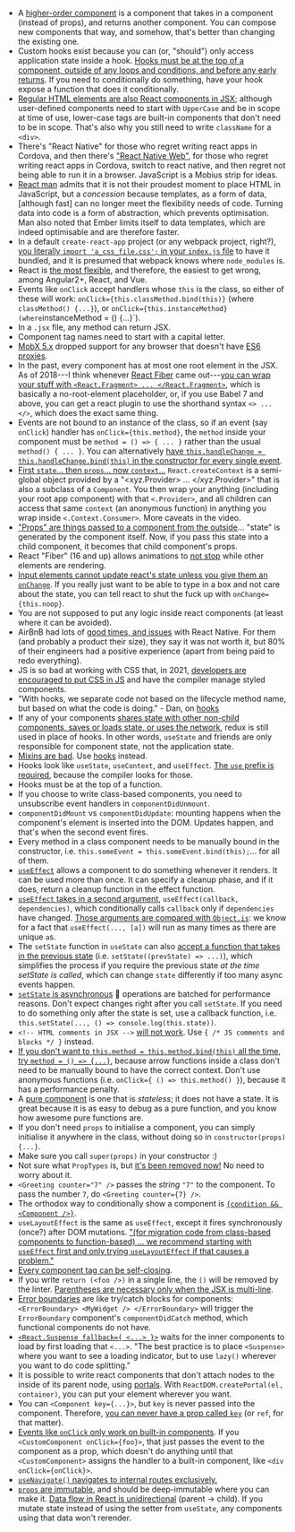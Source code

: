 - A [higher-order component](https://reactjs.org/docs/higher-order-components.html) is a component that takes in a component (instead of props), and returns another component. You can compose new components that way, and somehow, that's better than changing the existing one.
- Custom hooks exist because you can (or, "should") only access application state inside a hook. [Hooks must be at the top of a component, outside of any loops and conditions, and before any early returns](https://reactjs.org/docs/hooks-rules.html#only-call-hooks-at-the-top-level). If you need to conditionally do something, have your hook expose a function that does it conditionally.
- [Regular HTML elements are also React components in JSX](https://reactjs.org/docs/jsx-in-depth.html#user-defined-components-must-be-capitalized); although user-defined components need to start with `UpperCase` and be in scope at time of use, lower-case tags are built-in components that don't need to be in scope. That's also why you still need to write `className` for a `<div>`.
- There's "React Native" for those who regret writing react apps in Cordova, and then there's ["React Native Web"](https://github.com/necolas/react-native-web), for those who regret writing react apps in Cordova, switch to react native, and then regret not being able to run it in a browser. JavaScript is a Mobius strip for ideas.
- [React man](https://youtu.be/mVVNJKv9esE?t=20m54s) admits that it is not their proudest moment to place HTML in JavaScript, but a _concession_ because templates, as a form of data, [although fast] can no longer meet the flexibility needs of code. Turning data into code is a form of abstraction, which prevents optimisation. Man also noted that Ember limits itself to data templates, which are indeed optimisable and are therefore faster.
- In a default `create-react-app` project (or any webpack project, right?), [you literally `import 'a_css_file.css';` in your `index.js` file](https://github.com/reactstrap/reactstrap) to have it bundled, and it is presumed that webpack knows where `node_modules` is.
- React is [the most flexible](https://medium.com/@TechMagic/reactjs-vs-angular5-vs-vue-js-what-to-choose-in-2018-b91e028fa91d), and therefore, the easiest to get wrong, among Angular2+, React, and Vue.
- Events like `onClick` accept handlers whose `this` is the class, so either of these will work: `onClick={this.classMethod.bind(this)}` (where `classMethod() {...}`), or `onClick={this.instanceMethod} (where`instanceMethod = () {...}`).
- In a `.jsx` file, any method can return JSX.
- Component tag names need to start with a capital letter.
- [MobX 5.x](https://github.com/mobxjs/mobx#browser-support) dropped support for any browser that doesn't have [ES6 proxies](https://caniuse.com/#search=proxy).
- In the past, every component has at most one root element in the JSX. As of 2018---I think whenever [React Fiber](https://reactjs.org/blog/2017/09/26/react-v16.0.html) came out---[you can wrap your stuff with `<React.Fragment> ... </React.Fragment>`](https://www.youtube.com/watch?v=oZbTqEmQpDo), which is basically a no-root-element placeholder, or, if you use Babel 7 and above, you can get a react plugin to use the shorthand syntax `<> ... </>`, which does the exact same thing.
- Events are not bound to an instance of the class, so if an event (say `onClick`) handler has `onClick={this.method}`, the `method` inside your component must be `method = () => { ... }` rather than the usual `method() { ... }`. You can alternatively [have `this.handleChange = this.handleChange.bind(this)` in the constructor for every single event](https://www.valentinog.com/blog/babel/).
- [First `state`... then `props`... now `context`...](https://www.youtube.com/watch?v=XLJN4JfniH4) `React.createContext` is a semi-global object provided by a "<xyz.Provider> ... </xyz.Provider>" that is also a subclass of a `Component`. You then wrap your anything (including your root app component) with that `<.Provider>`, and all children can access that same `context` (an anonymous function) in anything you wrap inside `<.Context.Consumer>`. More caveats in the video.
- ["Props" are things passed to a component from the outside](https://user3141592.medium.com/react-gotchas-and-best-practices-2d47fd67dd22)... "state" is generated by the component itself. Now, if you pass this state into a child component, it becomes that child component's props.
- React "Fiber" (16 and up) allows animations to [not stop](https://build-mbfootjxoo.now.sh/) while other elements are rendering.
- [Input elements cannot update react's state unless you give them an `onChange`](https://reactjs.org/docs/forms.html#why-textarea-value). If you really just want to be able to type in a box and not care about the state, you can tell react to shut the fuck up with `onChange={this.noop}`.
- You are not supposed to put any logic inside react components (at least where it can be avoided).
- AirBnB had lots of [good times, and issues](https://medium.com/airbnb-engineering/react-native-at-airbnb-the-technology-dafd0b43838) with React Native. For them (and probably a product their size), they say it was not worth it, but 80% of their engineers had a positive experience (apart from being paid to redo everything).
- JS is so bad at working with CSS that, in 2021, [developers are encouraged to put CSS in JS](https://rencybeth.medium.com/top-8-reactjs-best-practices-to-follow-in-the-year-2021-4abd41618ea4) and have the compiler manage styled components.
- "With hooks, we separate code not based on the lifecycle method name, but based on what the code is doing." - Dan, on [hooks](https://www.youtube.com/watch?v=dpw9EHDh2bM&t=2657s)
- If any of your components [shares state with other non-child components, saves or loads state, or uses the network](https://medium.com/javascript-scene/do-react-hooks-replace-redux-210bab340672), redux is still used in place of hooks. In other words, `useState` and friends are only responsible for component state, not the application state.
- [Mixins are bad](https://reactjs.org/blog/2016/07/13/mixins-considered-harmful.html). Use [hooks](https://beta.reactjs.org/) instead.
- Hooks look like `useState`, `useContext`, and `useEffect`. [The `use` prefix is required](https://beta.reactjs.org/learn/state-a-components-memory#meet-your-first-hook), because the compiler looks for those.
- Hooks must be at the top of a function.
- If you choose to write class-based components, you need to unsubscribe event handlers in `componentDidUnmount`.
- `componentDidMount` vs `componentDidUpdate`: mounting happens when the component's element is inserted into the DOM. Updates happen, and that's when the second event fires.
- Every method in a class component needs to be manually bound in the constructor, i.e. `this.someEvent = this.someEvent.bind(this);`... for all of them.
- [`useEffect`](https://reactjs.org/docs/hooks-reference.html#useeffect) allows a component to do something whenever it renders. It can be used more than once. It can specify a cleanup phase, and if it does, return a cleanup function in the effect function.
- [`useEffect` takes in a second argument](https://dmitripavlutin.com/react-useeffect-explanation/), `useEffect(callback, dependencies)`, which conditionally calls `callback` only if `dependencies` have changed. [Those arguments are compared with `Object.is`](https://labs.factorialhr.com/posts/hooks-considered-harmful): we know for a fact that `useEffect(..., [a])` will run as many times as there are unique `a`s.
- The `setState` function in `useState` can also [accept a function that takes in the previous state](https://medium.com/@wisecobbler/using-a-function-in-setstate-instead-of-an-object-1f5cfd6e55d1) (i.e. `setState((prevState) => ...)`), which simplifies the process if you require the previous state *at the time setState is called*, which can change `state` differently if too many async events happen.
- [`setState` is asynchronous](https://stackoverflow.com/questions/36085726/why-is-setstate-in-reactjs-async-instead-of-sync) 🤨 operations are batched for performance reasons. Don't expect changes right after you call `setState`. If you need to do something only after the state is set, use a callback function, i.e. `this.setState(..., () => console.log(this.state))`.
- `<!-- HTML comments in JSX -->` [will not work](https://www.geeksforgeeks.org/how-to-write-comments-in-reactjs/). Use `{ /* JS comments and blocks */ }` instead.
- [If you don't want to `this.method = this.method.bind(this)` all the time, try `method = () => {...}`](https://user3141592.medium.com/react-gotchas-and-best-practices-2d47fd67dd22), because arrow functions inside a class don't need to be manually bound to have the correct context. Don't use anonymous functions (i.e. `onClick={ () => this.method() }`), because it has a performance penalty.
- A [pure component](https://blog.logrocket.com/react-pure-components-functional/) is one that is *stateless*; it does not have a state. It is great because it is as easy to debug as a pure function, and you know how awesome pure functions are.
- If you don't need `props` to initialise a component, you can simply initialise it anywhere in the class, without doing so in `constructor(props) {...}`.
- Make sure you call `super(props)` in your constructor :)
- Not sure what `PropTypes` is, but [it's been removed now!](https://jscomplete.com/learn/react-beyond-basics/react-cfp) No need to worry about it.
- `<Greeting counter="7" />` passes the *string* `"7"` to the component. To pass the number `7`, do `<Greeting counter={7} />`.
- The orthodox way to conditionally show a component is [`{condition && <Component />}`](https://reactjs.org/docs/conditional-rendering.html).
- `useLayoutEffect` is the same as `useEffect`, except it fires synchronously (once?) after DOM mutations. ["(for migration code from class-based components to function-based) ... we recommend starting with `useEffect` first and only trying `useLayoutEffect` if that causes a problem."](https://reactjs.org/docs/hooks-reference.html#uselayouteffect)
- [Every component tag can be self-closing](https://react-cn.github.io/react/tips/self-closing-tag.html).
- If you write `return (<foo />)` in a single line, the `()` will be removed by the linter. [Parentheses are necessary only when the JSX is multi-line](https://javascript.plainenglish.io/curly-braces-versus-parenthesis-in-reactjs-4d3ffd33128f).
- [Error boundaries](https://reactjs.org/docs/error-boundaries.html#introducing-error-boundaries) are like try/catch blocks for components: `<ErrorBoundary> <MyWidget /> </ErrorBoundary>` will trigger the `ErrorBoundary` component's `componentDidCatch` method, which functional components do not have.
- [`<React.Suspense fallback={ <...> }>`](https://reactjs.org/docs/react-api.html#reactsuspense) waits for the inner components to load by first loading that `<...>`. "The best practice is to place `<Suspense>` where you want to see a loading indicator, but to use `lazy()` wherever you want to do code splitting."
- It is possible to write react components that don't attach nodes to the inside of its parent node, using [portals](https://reactjs.org/docs/portals.html). With `ReactDOM.createPortal(el, container)`, you can put your element wherever you want.
- You can `<Component key={...}>`, but `key` is never passed into the component. Therefore, [you can never have a prop called `key`](https://reactjs.org/warnings/special-props.html) (or `ref`, for that matter).
- [Events like `onClick` only work on built-in components](https://stackoverflow.com/a/28272148). If you `<CustomComponent onClick={foo}>`, that just passes the event to the component as a prop, which doesn't do anything until that `<CustomComponent>` assigns the handler to a built-in component, like `<div onClick={onClick}>`.
- [`useNavigate()` navigates to internal routes exclusively.](https://stackoverflow.com/questions/71606230/usenavigate-navigate-to-external-link)
- [`props` are immutable](https://reactjs.org/blog/2015/02/24/streamlining-react-elements.html), and should be deep-immutable where you can make it. [Data flow in React is unidirectional](https://www.educative.io/edpresso/what-is-unidirectional-data-flow-in-react) (parent -> child). If you mutate state instead of using the setter from `useState`, any components using that data won't rerender.
